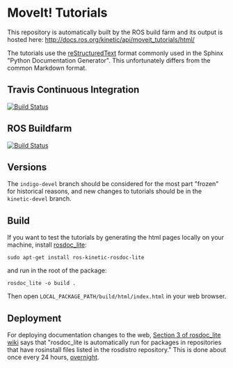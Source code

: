 # MoveIt! Tutorials

This repository is automatically built by the ROS build farm and its output is hosted here: http://docs.ros.org/kinetic/api/moveit_tutorials/html/

The tutorials use the [reStructuredText](http://www.sphinx-doc.org/en/stable/rest.html) format commonly used in the Sphinx "Python Documentation Generator". This unfortunately differs from the common Markdown format.

## Travis Continuous Integration

[![Build Status](https://travis-ci.org/ros-planning/moveit_tutorials.svg?branch=master)](https://travis-ci.org/ros-planning/moveit_tutorials)

## ROS Buildfarm

[![Build Status](http://build.ros.org/buildStatus/icon?job=Kdoc__moveit_tutorials__ubuntu_xenial_amd64)](http://build.ros.org/job/Kdoc__moveit_tutorials__ubuntu_xenial_amd64/)

## Versions

The ``indigo-devel`` branch should be considered for the most part "frozen" for historical reasons, and new changes to tutorials should be in the ``kinetic-devel`` branch.

## Build

If you want to test the tutorials by generating the html pages locally on your machine, install [rosdoc_lite](http://wiki.ros.org/rosdoc_lite):

    sudo apt-get install ros-kinetic-rosdoc-lite

and run in the root of the package:

    rosdoc_lite -o build .

Then open ``LOCAL_PACKAGE_PATH/build/html/index.html`` in your web browser.

## Deployment

For deploying documentation changes to the web, [Section 3 of rosdoc_lite wiki](http://wiki.ros.org/rosdoc_lite) says that "rosdoc_lite is automatically run for packages in repositories that have rosinstall files listed in the rosdistro repository." This is done about once every 24 hours, [overnight](http://wiki.ros.org/rosdistro/Tutorials/Indexing%20Your%20ROS%20Repository%20for%20Documentation%20Generation).
